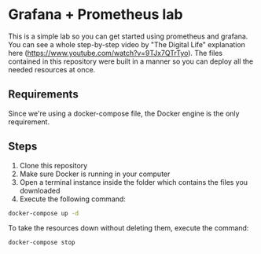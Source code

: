 # Grafana + Prometheus lab

This is a simple lab so you can get started using prometheus and grafana.
You can see a whole step-by-step video by "The Digital Life" explanation here (https://www.youtube.com/watch?v=9TJx7QTrTyo).
The files contained in this repository were built in a manner so you can deploy all the needed resources at once.

## Requirements

Since we're using a docker-compose file, the Docker engine is the only requirement.

## Steps

1. Clone this repository
2. Make sure Docker is running in your computer
3. Open a terminal instance inside the folder which contains the files you downloaded
4. Execute the following command:

```bash
docker-compose up -d
```

To take the resources down without deleting them, execute the command:

```bash
docker-compose stop
```
